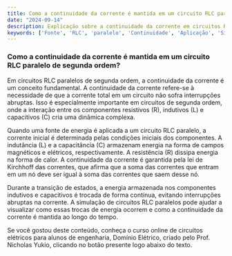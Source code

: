```yaml
---
title: Como a continuidade da corrente é mantida em um circuito RLC paralelo de segunda ordem?
date: "2024-09-14"
description: Explicação sobre a continuidade da corrente em circuitos RLC paralelos de segunda ordem.
keywords: ['Fonte', 'RLC', 'paralelo', 'Continuidade', 'Aplicação', 'Simulação', 'Segunda']
---
```


### Como a continuidade da corrente é mantida em um circuito RLC paralelo de segunda ordem?

Em circuitos RLC paralelos de segunda ordem, a continuidade da corrente é um conceito fundamental. A continuidade da corrente refere-se à necessidade de que a corrente total em um circuito não sofra interrupções abruptas. Isso é especialmente importante em circuitos de segunda ordem, onde a interação entre os componentes resistivos (R), indutivos (L) e capacitivos (C) cria uma dinâmica complexa.

Quando uma fonte de energia é aplicada a um circuito RLC paralelo, a corrente inicial é determinada pelas condições iniciais dos componentes. A indutância (L) e a capacitância (C) armazenam energia na forma de campos magnéticos e elétricos, respectivamente. A resistência (R) dissipa energia na forma de calor. A continuidade da corrente é garantida pela lei de Kirchhoff das correntes, que afirma que a soma das correntes que entram em um nó deve ser igual à soma das correntes que saem desse nó.

Durante a transição de estados, a energia armazenada nos componentes indutivos e capacitivos é trocada de forma contínua, evitando interrupções abruptas na corrente. A simulação de circuitos RLC paralelos pode ajudar a visualizar como essas trocas de energia ocorrem e como a continuidade da corrente é mantida ao longo do tempo.

Se você gostou deste conteúdo, conheça o curso online de circuitos elétricos para alunos de engenharia, Domínio Elétrico, criado pelo Prof. Nicholas Yukio, clicando no botão presente logo abaixo do texto.